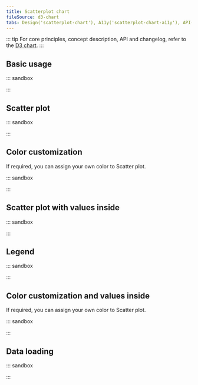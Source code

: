 ```yaml
---
title: Scatterplot chart
fileSource: d3-chart
tabs: Design('scatterplot-chart'), A11y('scatterplot-chart-a11y'), API('scatterplot-chart-api'), Examples('scatterplot-chart-d3-code'), Changelog('d3-chart-changelog')
---
```


::: tip
For core principles, concept description, API and changelog, refer to the [D3 chart](/data-display/d3-chart/d3-chart).
:::

## Basic usage

::: sandbox

<script lang="tsx">
import React from 'react';
import { Chart } from '@semcore/ui/d3-chart';

const Demo = () => {
  return <Chart.ScatterPlot data={data} plotWidth={500} plotHeight={300} groupKey={'x'} />;
};

const data = Array(20)
  .fill({})
  .map((d, i) => ({
    x: i,
    y: Math.random() * 10,
  }));
</script>

:::

## Scatter plot

::: sandbox

<script lang="tsx">
import React from 'react';
import { Plot, ScatterPlot, XAxis, YAxis, minMax } from '@semcore/ui/d3-chart';
import { scaleLinear } from 'd3-scale';
import { Text } from '@semcore/ui/typography';

const Demo = () => {
  const MARGIN = 40;
  const width = 500;
  const height = 300;

  const xScale = scaleLinear()
    .range([MARGIN, width - MARGIN])
    .domain(minMax(data, 'x'));

  const yScale = scaleLinear()
    .range([height - MARGIN, MARGIN])
    .domain([0, 10]);

  return (
    <Plot scale={[xScale, yScale]} width={width} height={height} data={data}>
      <YAxis>
        <YAxis.Ticks />
        <YAxis.Grid />
      </YAxis>
      <XAxis>
        <XAxis.Ticks />
      </XAxis>
      <ScatterPlot x='x' y='y' />
      <ScatterPlot.Tooltip>
        {({ index }) => {
          return {
            children: (
              <>
                <ScatterPlot.Tooltip.Title>Data</ScatterPlot.Tooltip.Title>
                <Text tag='div'>X axis {data[index].x}</Text>
                <Text tag='div'>Y axis {data[index].y}</Text>
              </>
            ),
          };
        }}
      </ScatterPlot.Tooltip>
    </Plot>
  );
};

const data = Array(20)
  .fill({})
  .map((d, i) => ({
    x: i,
    y: Math.random() * 10,
  }));
</script>

:::

## Color customization

If required, you can assign your own color to Scatter plot.

::: sandbox

<script lang="tsx">
import React from 'react';
import { Plot, ScatterPlot, XAxis, YAxis, minMax } from '@semcore/ui/d3-chart';
import { scaleLinear } from 'd3-scale';
import { Text } from '@semcore/ui/typography';

const Demo = () => {
  const MARGIN = 40;
  const width = 500;
  const height = 300;

  const xScale = scaleLinear()
    .range([MARGIN, width - MARGIN])
    .domain(minMax(data, 'x'));

  const yScale = scaleLinear()
    .range([height - MARGIN, MARGIN])
    .domain([0, 10]);

  return (
    <Plot scale={[xScale, yScale]} width={width} height={height} data={data}>
      <YAxis>
        <YAxis.Ticks />
        <YAxis.Grid />
      </YAxis>
      <XAxis>
        <XAxis.Ticks />
      </XAxis>
      <ScatterPlot x='x' y='y1' color='#2BB3FF' />
      <ScatterPlot x='x' y='y2' color='#59DDAA' />
      <ScatterPlot.Tooltip>
        {({ index, x, y, color }) => {
          return {
            children: (
              <>
                <ScatterPlot.Tooltip.Dot color={color}>Data</ScatterPlot.Tooltip.Dot>
                <Text tag='div'>X axis {data[index][x]}</Text>
                <Text tag='div'>Y axis {data[index][y]}</Text>
              </>
            ),
          };
        }}
      </ScatterPlot.Tooltip>
    </Plot>
  );
};

const data = Array(20)
  .fill({})
  .map((d, i) => ({
    x: i,
    y1: Math.random() * 10,
    y2: Math.random() * 10,
  }));
</script>

:::

## Scatter plot with values inside

::: sandbox

<script lang="tsx">
import React from 'react';
import { Plot, ScatterPlot, XAxis, YAxis, minMax } from '@semcore/ui/d3-chart';
import { scaleLinear } from 'd3-scale';
import { Text } from '@semcore/ui/typography';

const Demo = () => {
  const MARGIN = 40;
  const width = 500;
  const height = 300;

  const xScale = scaleLinear()
    .range([MARGIN, width - MARGIN])
    .domain(minMax(data, 'x'));

  const yScale = scaleLinear()
    .range([height - MARGIN, MARGIN])
    .domain([0, 10]);

  return (
    <Plot scale={[xScale, yScale]} width={width} height={height} data={data}>
      <YAxis>
        <YAxis.Ticks />
        <YAxis.Grid />
      </YAxis>
      <XAxis>
        <XAxis.Ticks />
      </XAxis>
      <ScatterPlot x='x' y='y' value='value' />
      <ScatterPlot.Tooltip>
        {({ index, x, y, value }) => {
          return {
            children: (
              <>
                <ScatterPlot.Tooltip.Title>Data</ScatterPlot.Tooltip.Title>
                <Text tag='div'>X axis {data[index][x]}</Text>
                <Text tag='div'>Y axis {data[index][y]}</Text>
                <Text tag='div'>Value {data[index][value]}</Text>
              </>
            ),
          };
        }}
      </ScatterPlot.Tooltip>
    </Plot>
  );
};

const data = Array(20)
  .fill({})
  .map((d, i) => ({
    x: i,
    y: Math.random() * 10,
    value: i,
  }));
</script>

:::

## Legend

::: sandbox

<script lang="tsx">
import React from 'react';
import { Plot, ScatterPlot, XAxis, YAxis, minMax, ChartLegend } from '@semcore/ui/d3-chart';
import { scaleLinear } from 'd3-scale';

const Demo = () => {
  const MARGIN = 40;
  const width = 500;
  const height = 300;

  const xScale = scaleLinear()
    .range([MARGIN, width - MARGIN])
    .domain(minMax(data, 'x'));

  const yScale = scaleLinear()
    .range([height - MARGIN, MARGIN])
    .domain([0, 10]);

  const legendItems = Object.keys(data[0])
    .filter((name) => name !== 'x' && name !== 'value')
    .map((item, index) => {
      return {
        id: item,
        label: `Point ${item}`,
        checked: true,
        color: `chart-palette-order-${index + 1}`,
      };
    });

  return (
    <>
      <ChartLegend items={legendItems} shape={'Square'} />
      <Plot scale={[xScale, yScale]} width={width} height={height} data={data}>
        <YAxis>
          <YAxis.Ticks />
          <YAxis.Grid />
        </YAxis>
        <XAxis>
          <XAxis.Ticks />
        </XAxis>
        {legendItems
          .filter((item) => item.checked)
          .map((item, index) => {
            return (
              <ScatterPlot key={item.id} x={'x'} y={item.id} value={'value'} color={item.color} />
            );
          })}
      </Plot>
    </>
  );
};

const data = Array(10)
  .fill({})
  .map((d, i) => ({
    x: i,
    1: Math.random() * 10,
    2: Math.random() * 10,
    3: Math.random() * 10,
    value: i,
  }));
</script>

:::

## Color customization and values inside

If required, you can assign your own color to Scatter plot.

::: sandbox

<script lang="tsx">
import React from 'react';
import { Plot, ScatterPlot, XAxis, YAxis, minMax } from '@semcore/ui/d3-chart';
import { scaleLinear } from 'd3-scale';
import { Text } from '@semcore/ui/typography';

const Demo = () => {
  const MARGIN = 40;
  const width = 500;
  const height = 300;

  const xScale = scaleLinear()
    .range([MARGIN, width - MARGIN])
    .domain(minMax(data, 'x'));

  const yScale = scaleLinear()
    .range([height - MARGIN, MARGIN])
    .domain([0, 10]);

  return (
    <Plot scale={[xScale, yScale]} width={width} height={height} data={data}>
      <YAxis>
        <YAxis.Ticks />
        <YAxis.Grid />
      </YAxis>
      <XAxis>
        <XAxis.Ticks />
      </XAxis>
      <ScatterPlot x='x' y='y1' value='value' color='#2BB3FF' valueColor='#008ff8' />
      <ScatterPlot x='x' y='y2' value='value' color='#59DDAA' valueColor='#00C192' />
      <ScatterPlot.Tooltip>
        {({ index, x, y, value }) => {
          return {
            children: (
              <>
                <ScatterPlot.Tooltip.Title>Data</ScatterPlot.Tooltip.Title>
                <Text tag='div'>X axis {data[index][x]}</Text>
                <Text tag='div'>Y axis {data[index][y]}</Text>
                <Text tag='div'>Value {data[index][value]}</Text>
              </>
            ),
          };
        }}
      </ScatterPlot.Tooltip>
    </Plot>
  );
};

const data = Array(20)
  .fill({})
  .map((d, i) => ({
    x: i,
    y1: Math.random() * 10,
    y2: Math.random() * 10,
    value: i,
  }));
</script>

:::

## Data loading

::: sandbox

<script lang="tsx">
import React from 'react';
import { ScatterPlotChartSkeleton } from '@semcore/ui/skeleton';

const Demo = () => (
  <React.Fragment>
    <ScatterPlotChartSkeleton />
  </React.Fragment>
);
</script>

:::
